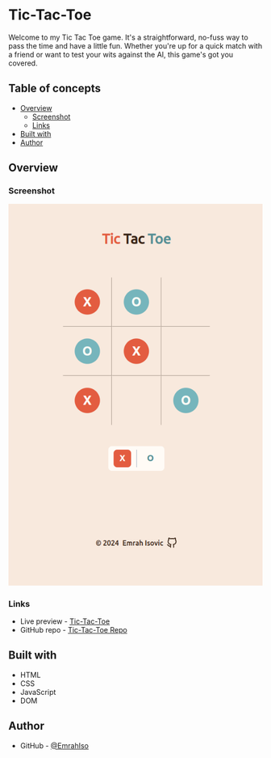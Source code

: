 # Tic-Tac-Toe
Welcome to my Tic Tac Toe game. It's a straightforward, no-fuss way to pass the time and have a little fun. Whether you're up for a quick match with a friend or want to test your wits against the AI, this game's got you covered.

## Table of concepts
- [Overview](#overview)
  - [Screenshot](#screenshot)
  - [Links](#links)
- [Built with](#built-with)
- [Author](#author)

## Overview

### Screenshot

![](./assets/images/screenshot.png)


### Links
  - Live preview - [Tic-Tac-Toe](https://emrahiso.github.io/Tic-Tac-Toe/)
  - GitHub repo - [Tic-Tac-Toe Repo](https://github.com/EmrahIso/Tic-Tac-Toe)

## Built with 
  - HTML
  - CSS
  - JavaScript
  - DOM
  
## Author

- GitHub - [@EmrahIso](https://github.com/EmrahIso)